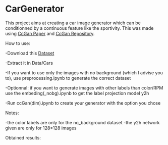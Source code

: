 # CarGenerator

This project aims at creating a car image generator which can be conditionned by a continuous feature like the sportivity. This was made using [CcGan Paper](https://openreview.net/pdf?id=PrzjugOsDeE) and [CcGan Repository](https://github.com/UBCDingXin/improved_CcGAN).

How to use:

-Download this [Dataset](https://www.kaggle.com/datasets/prondeau/the-car-connection-picture-dataset)

-Extract it in Data/Cars

-If you want to use only the images with no background (which I advise you to), use preprocessing.ipynb to generate the correct dataset

-Optionnal: if you want to generate images with other labels than color/RPM use the embeding(_nobg).ipynb to get the label projection model y2h

-Run ccGan(dim).ipynb to create your generator with the option you chose


Notes:

-the color labels are only for the no_background dataset
-the y2h network given are only for 128*128 images


Obtained results:

